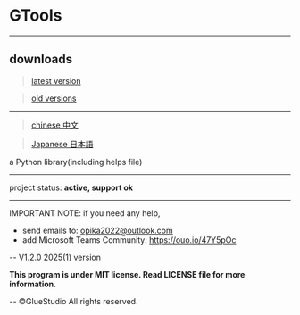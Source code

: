 # GTools
****
## downloads
> [latest version](https://gitcode.com/PowerGlue/GTools_Python/blob/latest_version/GTools_v1.2.2.7z)

> [old versions](https://gitcode.com/PowerGlue/GTools_Python?ref=history_version)
****

> [chinese 中文](https://github.com/A01-opika/GTools_Python/blob/main/README_zh-cn.md)

> [Japanese 日本語](https://gitcode.com/A01-opika/GTools_Python/blob/main/README_jp.md)

a Python library(including helps file)

****
project status: **active, support ok**
****

IMPORTANT NOTE: if you need any help, 
- send emails to: opika2022@outlook.com
- add Microsoft Teams Community: https://ouo.io/47Y5pOc

-- V1.2.0  2025(1) version

**This program is under MIT license. Read LICENSE file for more information.**

-- ©GlueStudio All rights reserved.
